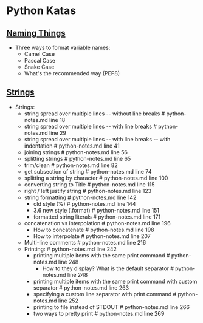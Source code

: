 # Python Katas

## [Naming Things](https://mike-mosher.github.io/python-notes.html#naming-things)

- Three ways to format variable names:
  - Camel Case
  - Pascal Case 
  - Snake Case 
  - What's the recommended way (PEP8)

## [Strings](https://mike-mosher.github.io/python-notes.html#strings)

- Strings:
  - string spread over multiple lines -- without line breaks                    # python-notes.md line 18
  - string spread over multiple lines -- with line breaks                       # python-notes.md line 29
  - string spread over multiple lines -- with line breaks -- with indentation   # python-notes.md line 41
  - joining strings                                                             # python-notes.md line 56
  - splitting strings                                                           # python-notes.md line 65
  - trim/clean                                                                  # python-notes.md line 82
  - get subsection of string                                                    # python-notes.md line 74
  - splitting a string by character                                             # python-notes.md line 100
  - converting string to Title                                                  # python-notes.md line 115
  - right / left justify string                                                 # python-notes.md line 123
  - string formatting                                                           # python-notes.md line 142
    - old style (%)                                                             # python-notes.md line 144
    - 3.6 new style (.format)                                                   # python-notes.md line 151
    - formatted string literals                                                 # python-notes.md line 171
  - concatenation vs interpolation                                              # python-notes.md line 196
    - How to concatenate                                                        # python-notes.md line 198
    - How to interpolate                                                        # python-notes.md line 207
  - Multi-line comments                                                         # python-notes.md line 216
  - Printing:                                                                   # python-notes.md line 242
    - printing multiple items with the same print command                       # python-notes.md line 248
      - How to they display? What is the default separator                      # python-notes.md line 248
    - printing multiple items with the same print command with custom separator # python-notes.md line 263
    - specifying a custom line separator with print command                     # python-notes.md line 252
    - printing to file instead of STDOUT                                        # python-notes.md line 266
    - two ways to pretty print                                                  # python-notes.md line 269